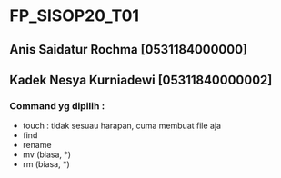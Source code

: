 # FP_SISOP20_T01

## Anis Saidatur Rochma [0531184000000]
## Kadek Nesya Kurniadewi [05311840000002]

### Command yg dipilih : 
 - touch : tidak sesuau harapan, cuma membuat file aja
 - find 
 - rename
 - mv (biasa, *)
 - rm (biasa, *) 
